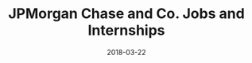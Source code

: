 ---
layout: site
title: "JPMorgan Chase and Co. Jobs and Internships"
date: 2018-03-22
categories: [fortune-500]
version: 1.4.1
major: 1
minor: 4
patch: 1
slug: jp-morgan-chase-careers
link: https://careers.jpmorgan.com/careers/US/en/home
permalink: /sites/:slug
---